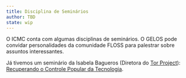 ```yaml
---
title: Disciplina de Seminários
author: TBD
state: wip
---
```


O ICMC conta com algumas disciplinas de seminários. O GELOS pode convidar
personalidades da comunidade FLOSS para palestrar sobre assuntos interessantes.

Já tivemos um seminário da Isabela Bagueros (Diretora do [Tor
Project](https://www.torproject.org/)): [Recuperando o Controle Popular da
Tecnologia](https://www.youtube.com/watch?v=OCX_j5GTf9o).
